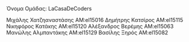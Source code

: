 Όνομα Ομάδας: LaCasaDeCoders

Mιχάλης Χατζηαναστάσης ΑΜ:el15016
Δημήτρης Κατσίρος AM:el15115
Νικηφόρος Κατάκης AM:el15120
Αλέξανδρος Βερέμης AM:el15063
Μανώλης Αλμπαντάκης AM:el15129
Βασίλης Ξηρός AM:el15082
